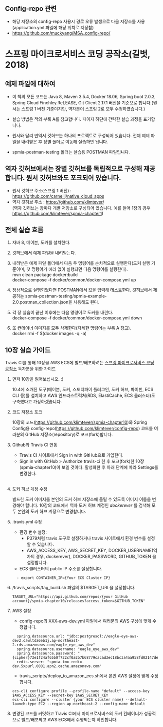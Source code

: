 ## Config-repo 관련
- 해당 저장소의 config-repo 사용시 경로 오류 발생으로 다음 저장소를 사용 (application.yml 파일에 해당 위치로 지정함)
- https://github.com/muckyang/MSA_config-repo/

<h1> 스프링 마이크로서비스 코딩 공작소(길벗, 2018)

## 예제 파일에 대하여 
- 이 책의 모든 코드는 Java 8, Maven 3.5.4, Docker 18.06, Spring boot 2.0.3, Spring Cloud Finchley.ReLEASE, Git Client 2.17.1 버전을 기준으로 합니다.(원서는 스프링 1 버전 기준이지만, 역자분이 스프링 2로 모두 수정하였습니다.)

- 실습 방법은 책의 부록 A를 참고합니다. 페이지 하단에 간략한 실습 과정을 표기합니다.

- 원서와 달리 번역서 깃허브는 하나의 프로젝트로 구성되어 있습니다. 전체 예제 파일을 내려받은 후 장별 폴더로 이동해 실습하면 됩니다.

- spmia-postman-testing 폴더는 실습용 POSTMAN 파일입니다.

## 역자 깃허브에서는 장별 깃허브를 독립적으로 구성해 제공합니다. 원서 깃허브와도 포크되어 있습니다.
- 원서 깃허브 주소(스프링 1 버전) : https://github.com/carnellj/native_cloud_apps <br/>
- 역자 깃허브 주소 : https://github.com/klimtever/   <br/>
(역자 깃허브는 장마다 개별 저장소로 구성되어 있습니다. 예를 들어 1장의 경우 https://github.com/klimtever/spmia-chapter1)

## 전체 실습 흐름

1. 자바 8, 메이븐, 도커를 설치한다. <br/>

2. 깃허브에서 예제 파일을 내려받는다. <br/>

3. 내려받은 예제 파일 폴더에서 다음 두 명령어를 순차적으로 실행한다(도커 실행 기준이며, 첫 명령어가 에러 없이 실행되면 다음 명령어를 실행한다).  <br/>
mvn clean package docker:build  <br/>
docker-compose -f docker/common/docker-compose.yml up  <br/>

4. 정상적으로 실행되었다면 POSTMAN에서 값을 입력해 테스트한다. 깃허브에서 제공하는 spmia-postman-testing/spmia-example-2.0.postman_collection.json을 사용해도 된다. <br/>

5. 각 장 실습이 끝난 이후에는 다음 명령어로 도커를 내린다.  <br/>
docker-compose -f docker/common/docker-compose.yml down  <br/>

6. 또 컨테이너 이미지를 모두 삭제한다(자세한 명령어는 부록 A 참고). <br/>
docker rmi -f $(docker images -q -a)  <br/>

## 10장 실습 가이드

Travis CI를 통해 10장을 AWS ECS에 빌드/배포하려는 [스프링 마이크로서비스 코딩 공작소](https://www.gilbut.co.kr/book/view?bookcode=BN002339) 독자분을 위한 가이드


1.	먼저 10장을 읽어보십시오. :)

	10.4에 소개된 도구(메이븐, 도커, 스포티파이 플러그인, 도커 허브, 파이썬, ECS CLI 등)를 설치하고 AWS 인프라스트럭처(RDS, ElastiCache, ECS 클러스터)도 구축했다고 가정하겠습니다.

2.	코드 저장소 포크

	10장의 코드(https://github.com/klimtever/spmia-chapter10)와 Spring Config용 config-repo(https://github.com/klimtever/config-repo) 코드를 여러분의 GitHub 저장소(repository)로 포크(fork)합니다.

3.	Github와 Travis CI 연동

	-	Travis CI 사이트에서 Sign in with GitHub으로 가입한다.
	-	Sign in with GitHub > Authorize travis-ci 한 후 포크(fork)한 10장(spmia-chapter10)이 보일 것이다. 활성화한 후 아래 단계에 따라 Settings를 변경한다.<br><br>

4.	도커 허브 계정 수정

	빌드한 도커 이미지를 본인의 도커 허브 저장소에 올릴 수 있도록 이미지 이름을 변경해야 합니다. 10장의 코드에서 역자 도커 허브 계정인 *dockerever* 를 검색해 모두 본인의 도커 허브 계정으로 변경합니다.

5.	.travis.yml 수정

	-	환경 변수 설정:
		-	P379처럼 travis 도구로 설정하거나 travis 사이트에서 환경 변수를 설정할 수 있습니다.
		-	AWS_ACCESS_KEY, AWS_SECRET_KEY, DOCKER_USERNAME(역자의 경우, dockerever), DOCKER_PASSWORD, GITHUB_TOKEN 을 설정합니다.
	-	ECS 클러스터의 public IP 주소를 설정합니다.

	```
	  - export CONTAINER_IP={Your ECS Cluster IP}
	```

6.	/travis_scripts/tag_build.sh 파일의 $TARGET_URL을 설정합니다.

	```
	TARGET_URL="https://api.github.com/repos/{your GitHub account}/spmia-chapter10/releases?access_token=$GITHUB_TOKEN"
	```

7.	AWS 설정

	-	config-repo의 XXX-aws-dev.yml 파일에서 여러분의 AWS 구성에 맞게 수정합니다.

	```
	  spring.datasource.url: "jdbc:postgresql://eagle-eye-aws-dev2.cawltda6eb1j.ap-northeast-2.rds.amazonaws.com/eagle_eye_aws_dev"
	  spring.datasource.username: "eagle_eye_aws_dev"
	  spring.datasource.password: "{cipher}73e1f24af65b0f722cf0a2b7b68779cacad3ec18bc3a4aa958fd02147de22037"
	  redis.server: "spmia-tmx-redix-dev.5xpurl.0001.apn2.cache.amazonaws.com"
	```

	-	travis_scripts/deploy_to_amazon_ecs.sh에서 본인 AWS 설정에 맞게 수정합니다.

	```
	ecs-cli configure profile --profile-name "default" --access-key $AWS_ACCESS_KEY --secret-key $AWS_SECRET_KEY
	ecs-cli configure --cluster {your ECS cluster name} --default-launch-type EC2 --region ap-northeast-2 --config-name default
	```

8.	변경된 코드를 커밋하고 Travis CI에서 마이크로서비스의 도커 컨테이너가 성공적으로 빌드/배포되고 AWS ECS에서 수행되는지 확인합니다.
